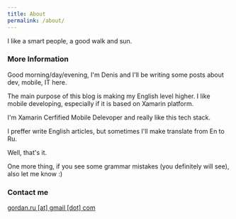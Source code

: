 ```yaml
---
title: About
permalink: /about/
---
```


I like a smart people, a good walk and sun.

### More Information

Good morning/day/evening, I'm Denis and I'll be writing some posts about dev, mobile, IT here.

The main purpose of this blog is making my English level higher.
I like mobile developing, especially if it is based on Xamarin platform.

I'm Xamarin Cerfified Mobile Delevoper and really like this tech stack.

I preffer write English articles, but sometimes I'll make translate from En to Ru.

Well, that's it.

One more thing, if you see some grammar mistakes (you definitely will see), also let me know :)

### Contact me

[gordan.ru [at] gmail [dot] com](mailto:gordan.ru@gmail.com)
